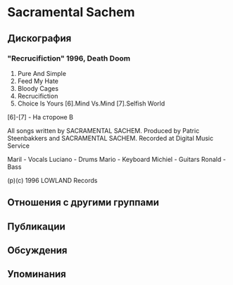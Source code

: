 # Sacramental Sachem



## Дискография

### "Recrucifiction" 1996, Death Doom

1. Pure And Simple
2. Feed My Hate
3. Bloody Cages
4. Recrucifiction
5. Choice Is Yours
[6].Mind Vs.Mind
[7].Selfish World

[6]-[7] - Ha cтopoнe B

All songs written by SACRAMENTAL
SACHEM.
Produced by Patric Steenbakkers and
SACRAMENTAL SACHEM.
Recorded at Digital Music Service

Maril - Vocals
Luciano - Drums
Mario - Keyboard
Michiel - Guitars
Ronald - Bass

(p)(c) 1996 LOWLAND Records


## Отношения с другими группами


## Публикации


## Обсуждения


## Упоминания

